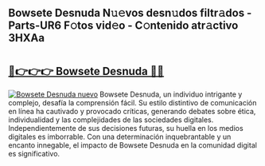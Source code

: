 ## Bowsete Desnuda N𝚞𝚎vos desn𝚞dos filtr𝚊dos - Parts-UR6 F𝚘tos vid𝚎o - C𝚘ntenido atr𝚊ctivo 3HXAa

# <h2><a href="http://mb1spu.tromn.icu/?c=Bowsete+Desnuda">🔗👉👉👉 Bowsete Desnuda 🔗🔗</a></h2>

[![Bowsete Desnuda nuevo](https://i.imgur.com/pEAQMta.gif)](http://mb1spu.tromn.icu/?c=Bowsete+Desnuda)
Bowsete Desnuda, un individuo intrigante y complejo, desafía la comprensión fácil. Su estilo distintivo de comunicación en línea ha cautivado y provocado críticas, generando debates sobre ética, individualidad y las complejidades de las sociedades digitales. Independientemente de sus decisiones futuras, su huella en los medios digitales es imborrable. Con una determinación inquebrantable y un encanto innegable, el impacto de Bowsete Desnuda en la comunidad digital es significativo.
